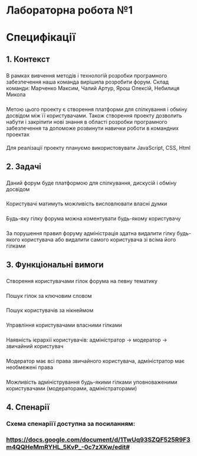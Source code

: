 # Лабораторна робота №1
# Специфікації
## 1. Контекст
###
В рамках вивчення методів і технологій розробки програмного забезпечення наша команда вирішила розробити форум. Склад команди: Марченко Максим, Чалий Артур, Ярош Олексій, Небилиця Микола
### 
Метою цього проекту є створення платформи для спілкування і обміну досвідом між її користувачами. Також створення проекту дозволить набути і закріпити нові знання в області розробки програмного забезпечення та допоможе розвинути навички роботи в командних проектах
#### 
Для реалізації проекту плануємо використовувати JavaScript, CSS, Html
## 2. Задачі
### 
Даний форум буде платформою для спілкування, дискусій і обміну досвідом
### 
Користувачі матимуть можливість висловлювати власні думки
### 
Будь-яку гілку форума можна коментувати будь-якому користувачу
### 
За порушення правил форуму адміністрація здатна видалити гілку будь-якого користувача або видалити самого користувача зі всіма його гілками
## 3. Функціональні вимоги
### 
Створення користувачами гілок форума на певну тематику
### 
Пошук гілок за ключовим словом
### 
Пошук користувачів за нікнеймом
### 
Управління користувачами власними гілками
### 
Наявність ієрархії користувачів: адміністратор -> модератор -> звичайний користувач
### 
Модератор має всі права звичайного користувача, адміністратор має необмежені права
### 
Можливість адміністрування будь-якими гілками уповноваженими користувачами (модераторами, адміністраторами)
## 4. Спенарії
### Схема спенаріїї доступна за посиланням:
### https://docs.google.com/document/d/1TwUq93SZQF525R9F3m4QQHeMmRYHL_5KvP_-0c7zXKw/edit#
